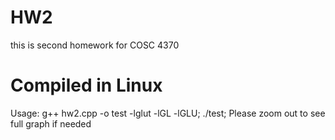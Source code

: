 # HW2
this is second homework for COSC 4370

# Compiled in Linux
Usage: g++ hw2.cpp -o test -lglut -lGL -lGLU;
./test;
Please zoom out to see full graph if needed
